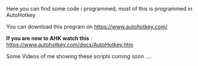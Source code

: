 Here you can find some code i programmed, most of this is programmed in AutoHotkey

You can download this program on https://www.autohotkey.com/

__If you are new to AHK watch this__ : https://www.autohotkey.com/docs/AutoHotkey.htm

Some Videos of me showing these scripts coming soon ....
